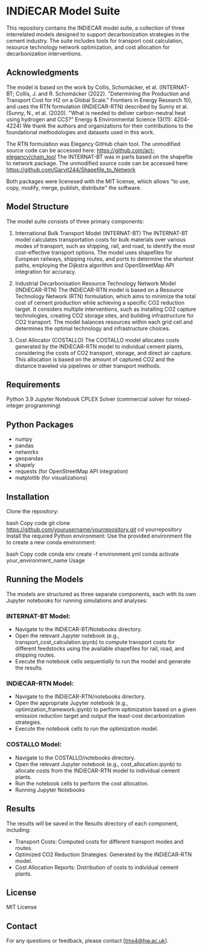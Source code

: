 # INDiECAR Model Suite
This repository contains the INDiECAR model suite, a collection of three interrelated models designed to support decarbonization strategies in the cement industry. The suite includes tools for transport cost calculation, resource technology network optimization, and cost allocation for decarbonization interventions.

## Acknowledgments
The model is based on the work by Collis, Schomäcker, et al. (INTERNAT-BT; Collis, J. and R. Schomäcker (2022). "Determining the Production and Transport Cost for H2 on a Global Scale." Frontiers in Energy Research 10), and uses the RTN formulation (INDiECAR-RTN) described by Sunny et al. (Sunny, N., et al. (2020). "What is needed to deliver carbon-neutral heat using hydrogen and CCS?" Energy & Environmental Science 13(11): 4204-4224) We thank the authors and organizations for their contributions to the foundational methodologies and datasets used in this work.

The RTN formulation was Elegancy GitHub chain tool. The unmodified source code can be accessed here: https://github.com/act-elegancy/chain_tool
The INTERNAT-BT was in parts based on the shapefile to network package. The unmodified source code can be accessed here: https://github.com/Garvit244/Shapefile_to_Network

Both packages were licenesed with the MIT license, which allows "to use, copy, modify, merge, publish, distribute" the software.

## Model Structure
The model suite consists of three primary components:

1. International Bulk Transport Model (INTERNAT-BT)
The INTERNAT-BT model calculates transportation costs for bulk materials over various modes of transport, such as shipping, rail, and road, to identify the most cost-effective transport options. The model uses shapefiles for European railways, shipping routes, and ports to determine the shortest paths, employing the Dijkstra algorithm and OpenStreetMap API integration for accuracy.

2. Industrial Decarbonisation Resource Technology Network Model (INDiECAR-RTN)
The INDiECAR-RTN model is based on a Resource Technology Network (RTN) formulation, which aims to minimize the total cost of cement production while achieving a specific CO2 reduction target. It considers multiple interventions, such as installing CO2 capture technologies, creating CO2 storage sites, and building infrastructure for CO2 transport. The model balances resources within each grid cell and determines the optimal technology and infrastructure choices.

3. Cost Allocator (COSTALLO)
The COSTALLO model allocates costs generated by the INDiECAR-RTN model to individual cement plants, considering the costs of CO2 transport, storage, and direct air capture. This allocation is based on the amount of captured CO2 and the distance traveled via pipelines or other transport methods.

## Requirements
Python 3.9
Jupyter Notebook
CPLEX Solver (commercial solver for mixed-integer programming)

## Python Packages
- numpy
- pandas
- networkx
- geopandas
- shapely
- requests (for OpenStreetMap API integration)
- matplotlib (for visualizations)

## Installation
Clone the repository:

bash
Copy code
git clone https://github.com/yourusername/yourrepository.git
cd yourrepository
Install the required Python environment: Use the provided environment file to create a new conda environment:

bash
Copy code
conda env create -f environment.yml
conda activate your_environment_name
Usage

## Running the Models
The models are structured as three separate components, each with its own Jupyter notebooks for running simulations and analyses:

### INTERNAT-BT Model:

- Navigate to the INDiECAR-BT/Notebooks directory.
- Open the relevant Jupyter notebook (e.g., transport_cost_calculation.ipynb) to compute transport costs for different feedstocks using the available shapefiles for rail, road, and shipping routes.
- Execute the notebook cells sequentially to run the model and generate the results.

### INDiECAR-RTN Model:

- Navigate to the INDiECAR-RTN/notebooks directory.
- Open the appropriate Jupyter notebook (e.g., optimization_framework.ipynb) to perform optimization based on a given emission reduction target and output the least-cost decarbonization strategies.
- Execute the notebook cells to run the optimization model.

### COSTALLO Model:

- Navigate to the COSTALLO/notebooks directory.
- Open the relevant Jupyter notebook (e.g., cost_allocation.ipynb) to allocate costs from the INDiECAR-RTN model to individual cement plants.
- Run the notebook cells to perform the cost allocation.
- Running Jupyter Notebooks


## Results
The results will be saved in the Results directory of each component, including:

- Transport Costs: Computed costs for different transport modes and routes.
- Optimized CO2 Reduction Strategies: Generated by the INDiECAR-RTN model.
- Cost Allocation Reports: Distribution of costs to individual cement plants.

## License
MIT License

## Contact
For any questions or feedback, please contact [tms4@hw.ac.uk].

